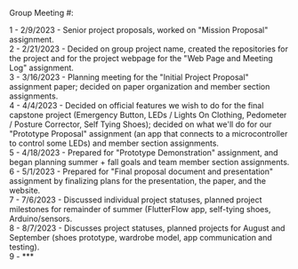 Group Meeting #:

1 - 2/9/2023 - Senior project proposals, worked on "Mission Proposal" assignment.   
2 - 2/21/2023 - Decided on group project name, created the repositories for the project and for the project webpage for the "Web Page and Meeting Log" assignment.   
3 - 3/16/2023 - Planning meeting for the "Initial Project Proposal" assignment paper; decided on paper organization and member section assignments.   
4 - 4/4/2023 - Decided on official features we wish to do for the final capstone project (Emergency Button, LEDs / Lights On Clothing, Pedometer / Posture Corrector, Self Tying Shoes); decided on what we'll do for our "Prototype Proposal" assignment (an app that connects to a microcontroller to control some LEDs) and member section assignments.   
5 - 4/18/2023 - Prepared for "Prototype Demonstration" assignment, and began planning summer + fall goals and team member section assignments.   
6 - 5/1/2023 - Prepared for "Final proposal document and presentation" assignment by finalizing plans for the presentation, the paper, and the website.   
7 - 7/6/2023 - Discussed individual project statuses, planned project milestones for remainder of summer (FlutterFlow app, self-tying shoes, Arduino/sensors.   
8 - 8/7/2023 - Discusses project statuses, planned projects for August and September (shoes prototype, wardrobe model, app communication and testing).   
9 - ***   
